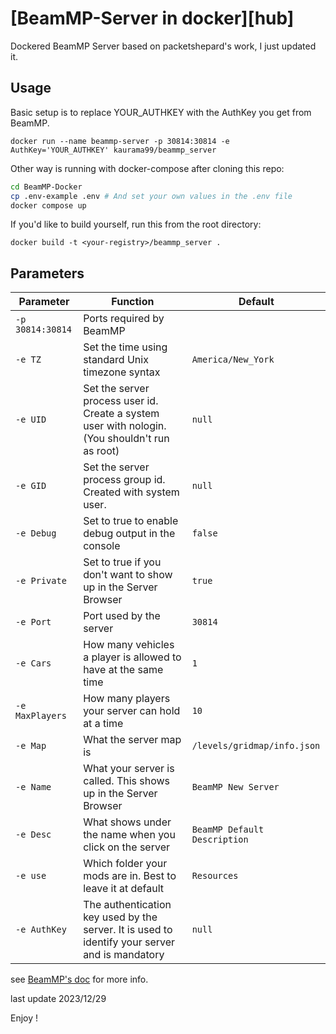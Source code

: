 

# [BeamMP-Server in docker][hub]

Dockered BeamMP Server based on packetshepard's work, I just updated it.

## Usage

Basic setup is to replace YOUR_AUTHKEY with the AuthKey you get from BeamMP.

`docker run --name beammp-server -p 30814:30814 -e AuthKey='YOUR_AUTHKEY' kaurama99/beammp_server`

Other way is running with docker-compose after cloning this repo:

```bash
cd BeamMP-Docker
cp .env-example .env # And set your own values in the .env file
docker compose up
```

If you'd like to build yourself, run this from the root directory:

`docker build -t <your-registry>/beammp_server .`

## Parameters

| Parameter        | Function                                                                                       | Default                      |
| ---------------- | ---------------------------------------------------------------------------------------------- | ---------------------------- |
| `-p 30814:30814` | Ports required by BeamMP                                                                       |
| `-e TZ`          | Set the time using standard Unix timezone syntax                                               | `America/New_York`           |
| `-e UID`         | Set the server process user id. Create a system user with nologin. (You shouldn't run as root) | `null`                       |
| `-e GID`         | Set the server process group id. Created with system user.                                     | `null`                       |
| `-e Debug`       | Set to true to enable debug output in the console                                              | `false`                      |
| `-e Private`     | Set to true if you don't want to show up in the Server Browser                                 | `true`                       |
| `-e Port`        | Port used by the server                                                                        | `30814`                      |
| `-e Cars`        | How many vehicles a player is allowed to have at the same time                                 | `1`                          |
| `-e MaxPlayers`  | How many players your server can hold at a time                                                | `10`                         |
| `-e Map`         | What the server map is                                                                         | `/levels/gridmap/info.json`  |
| `-e Name`        | What your server is called. This shows up in the Server Browser                                | `BeamMP New Server`          |
| `-e Desc`        | What shows under the name when you click on the server                                         | `BeamMP Default Description` |
| `-e use`         | Which folder your mods are in. Best to leave it at default                                     | `Resources`                  |
| `-e AuthKey`     | The authentication key used by the server. It is used to identify your server and is mandatory | `null`                       |

see [BeamMP's doc](https://wiki.beamng-mp.com/en/home/server-installation) for more info.

last update 2023/12/29

Enjoy !
